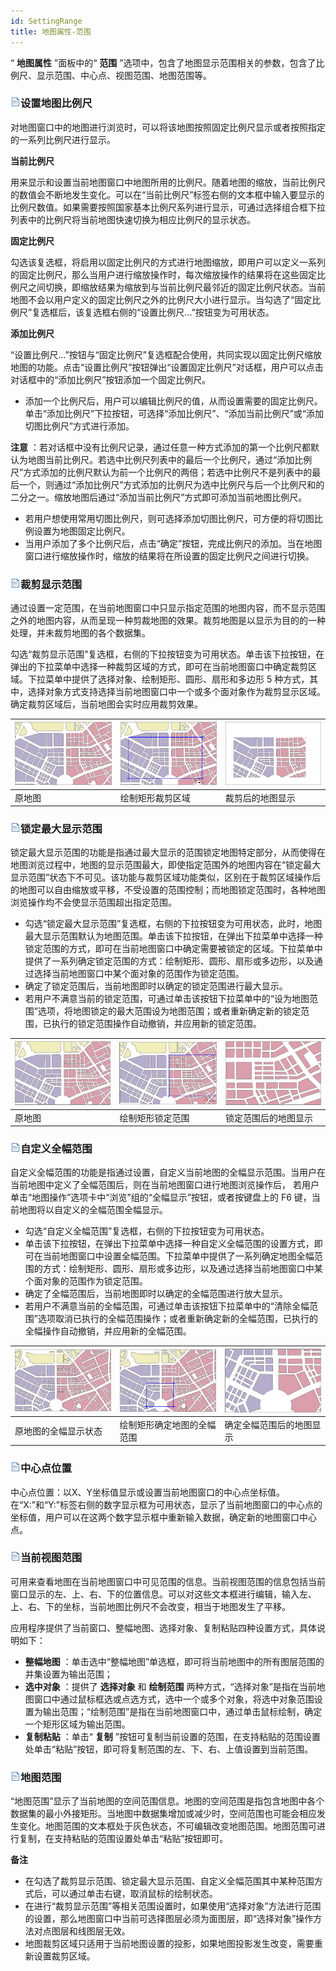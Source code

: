 ```yaml
---
id: SettingRange
title: 地图属性-范围
---
```

“ **地图属性** ”面板中的“ **范围** ”选项中，包含了地图显示范围相关的参数，包含了比例尺、显示范围、中心点、视图范围、地图范围等。

### ![](../../img/read.gif)设置地图比例尺

对地图窗口中的地图进行浏览时，可以将该地图按照固定比例尺显示或者按照指定的一系列比例尺进行显示。

**当前比例尺**

用来显示和设置当前地图窗口中地图所用的比例尺。随着地图的缩放，当前比例尺的数值会不断地发生变化。可以在“当前比例尺”标签右侧的文本框中输入要显示的比例尺数值。如果需要按照国家基本比例尺系列进行显示，可通过选择组合框下拉列表中的比例尺将当前地图快速切换为相应比例尺的显示状态。

**固定比例尺**

勾选该复选框，将启用以固定比例尺的方式进行地图缩放，即用户可以定义一系列的固定比例尺，那么当用户进行缩放操作时，每次缩放操作的结果将在这些固定比例尺之间切换，即缩放结果为缩放到与当前比例尺最邻近的固定比例尺状态。当前地图不会以用户定义的固定比例尺之外的比例尺大小进行显示。当勾选了“固定比例尺”复选框后，该复选框右侧的“设置比例尺...”按钮变为可用状态。

**添加比例尺**

“设置比例尺...”按钮与“固定比例尺”复选框配合使用，共同实现以固定比例尺缩放地图的功能。点击“设置比例尺”按钮弹出“设置固定比例尺”对话框，用户可以点击对话框中的“添加比例尺”按钮添加一个固定比例尺。

* 添加一个比例尺后，用户可以编辑比例尺的值，从而设置需要的固定比例尺。单击“添加比例尺”下拉按钮，可选择“添加比例尺”、“添加当前比例尺”或“添加切图比例尺”方式进行添加。

**注意**
：若对话框中没有比例尺记录，通过任意一种方式添加的第一个比例尺都默认为地图当前比例尺。若选中比例尺列表中的最后一个比例尺，通过“添加比例尺”方式添加的比例尺默认为前一个比例尺的两倍；若选中比例尺不是列表中的最后一个，则通过“添加比例尺”方式添加的比例尺为选中比例尺与后一个比例尺和的二分之一。缩放地图后通过“添加当前比例尺”方式即可添加当前地图比例尺。

* 若用户想使用常用切图比例尺，则可选择添加切图比例尺，可方便的将切图比例设置为地图固定比例尺。
* 当用户添加了多个比例尺后，点击“确定”按钮，完成比例尺的添加。当在地图窗口进行缩放操作时，缩放的结果将在所设置的固定比例尺之间进行切换。

### ![](../../img/read.gif)裁剪显示范围

通过设置一定范围，在当前地图窗口中只显示指定范围的地图内容，而不显示范围之外的地图内容，从而呈现一种剪裁地图的效果。裁剪地图是以显示为目的的一种处理，并未裁剪地图的各个数据集。

勾选“裁剪显示范围”复选框，右侧的下拉按钮变为可用状态。单击该下拉按钮，在弹出的下拉菜单中选择一种裁剪区域的方式，即可在当前地图窗口中确定裁剪区域。下拉菜单中提供了选择对象、绘制矩形、圆形、扇形和多边形
5 种方式，其中，选择对象方式支持选择当前地图窗口中一个或多个面对象作为裁剪显示区域。确定裁剪区域后，当前地图会实时应用裁剪效果。

![](img/clipMapIllustrator1.png)| ![](img/clipMapIllustrator2.png)|![](img/clipMapIllustrator3.png)  
---|---|---  
原地图| 绘制矩形裁剪区域| 裁剪后的地图显示  

### ![](../../img/read.gif)锁定最大显示范围

锁定最大显示范围的功能是指通过最大显示的范围锁定地图特定部分，从而使得在地图浏览过程中，地图的显示范围最大，即使指定范围外的地图内容在“锁定最大显示范围”状态下不可见。该功能与裁剪区域功能类似，区别在于裁剪区域操作后的地图可以自由缩放或平移，不受设置的范围控制；而地图锁定范围时，各种地图浏览操作均不会使显示范围超出指定范围。

* 勾选“锁定最大显示范围”复选框，右侧的下拉按钮变为可用状态，此时，地图最大显示范围默认为地图范围。单击该下拉按钮，在弹出下拉菜单中选择一种锁定范围的方式，即可在当前地图窗口中确定需要被锁定的区域。下拉菜单中提供了一系列确定锁定范围的方式：绘制矩形、圆形、扇形或多边形，以及通过选择当前地图窗口中某个面对象的范围作为锁定范围。
* 确定了锁定范围后，当前地图即时以确定的锁定范围进行最大显示。
* 若用户不满意当前的锁定范围，可通过单击该按钮下拉菜单中的“设为地图范围”选项，将地图锁定的最大范围设为地图范围；或者重新确定新的锁定范围，已执行的锁定范围操作自动撤销，并应用新的锁定范围。  

![](img/LockRangeIllustrator1.png)| ![](img/LockRangeIllustrator2.png)|![](img/LockRangeIllustrator3.png)  
---|---|---  
原地图| 绘制矩形锁定范围| 锁定范围后的地图显示  

### ![](../../img/read.gif)自定义全幅范围

自定义全幅范围的功能是指通过设置，自定义当前地图的全幅显示范围。当用户在当前地图中定义了全幅范围后，则在当前地图窗口进行地图浏览操作后，
若用户单击“地图操作”选项卡中“浏览”组的“全幅显示”按钮，或者按键盘上的 F6 键，当前地图将以自定义的全幅范围全幅显示。

* 勾选“自定义全幅范围”复选框，右侧的下拉按钮变为可用状态。
* 单击该下拉按钮，在弹出下拉菜单中选择一种自定义全幅范围的设置方式，即可在当前地图窗口中设置全幅范围。下拉菜单中提供了一系列确定地图全幅范围的方式：绘制矩形、圆形、扇形或多边形，以及通过选择当前地图窗口中某个面对象的范围作为锁定范围。
* 确定了全幅范围后，当前地图即时以确定的全幅范围进行放大显示。
* 若用户不满意当前的全幅范围，可通过单击该按钮下拉菜单中的“清除全幅范围”选项取消已执行的全幅范围操作；或者重新确定新的全幅范围，已执行的全幅操作自动撤销，并应用新的全幅范围。  

![](img/EntireRangeIllustrator1.png)| ![](img/EntireRangeIllustrator2.png)|![](img/EntireRangeIllustrator3.png)  
---|---|---  
原地图的全幅显示状态| 绘制矩形确定地图的全幅范围| 确定全幅范围后的地图显示  

### ![](../../img/read.gif)中心点位置

中心点位置：以X、Y坐标值显示或设置当前地图窗口的中心点坐标值。在“X:”和“Y:”标签右侧的数字显示框为可用状态，显示了当前地图窗口的中心点的坐标值，用户可以在这两个数字显示框中重新输入数据，确定新的地图窗口中心点。

### ![](../../img/read.gif)当前视图范围

可用来查看地图在当前地图窗口中可见范围的信息。当前视图范围的信息包括当前窗口显示的左、上、右、下的位置信息。可以对这些文本框进行编辑，输入左、上、右、下的坐标，当前地图比例尺不会改变，相当于地图发生了平移。

应用程序提供了当前窗口、整幅地图、选择对象、复制粘贴四种设置方式，具体说明如下：

* **整幅地图** ：单击选中“整幅地图”单选框，即可将当前地图中的所有图层范围的并集设置为输出范围；
* **选中对象** ：提供了 **选择对象** 和 **绘制范围** 两种方式，“选择对象”是指在当前地图窗口中通过鼠标框选或点选方式，选中一个或多个对象，将选中对象范围设置为输出范围；“绘制范围”是指在当前地图窗口中，通过单击鼠标绘制，确定一个矩形区域为输出范围。
* **复制粘贴** ：单击“ **复制** ”按钮可复制当前设置的范围，在支持粘贴的范围设置处单击“粘贴”按钮，即可将复制范围的左、下、右、上值设置到当前范围。

### ![](../../img/read.gif)地图范围

“地图范围”显示了当前地图的空间范围信息。地图的空间范围是指包含地图中各个数据集的最小外接矩形。当地图中数据集增加或减少时，空间范围也可能会相应发生变化。地图范围的文本框处于灰色状态，不可编辑改变地图范围。地图范围可进行复制，在支持粘贴的范围设置处单击“粘贴”按钮即可。

**备注**

* 在勾选了裁剪显示范围、锁定最大显示范围、自定义全幅范围其中某种范围方式后，可以通过单击右键，取消鼠标的绘制状态。
* 在进行“裁剪显示范围”等相关范围设置时，如果使用“选择对象”方法进行范围的设置，那么地图窗口中当前可选择图层必须为面图层，即“选择对象”操作方法对点图层和线图层无效。
* 地图裁剪区域只适用于当前地图设置的投影，如果地图投影发生改变，需要重新设置裁剪区域。



